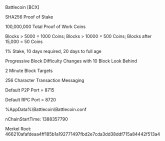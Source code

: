 Battlecoin [BCX]

SHA256 Proof of Stake

100,000,000 Total Proof of Work Coins

Blocks > 5000 = 1000 Coins; Blocks > 10000 = 500 Coins; Blocks after 15,000 = 50 Coins

1% Stake, 10 days required, 20 days to full age

Progressive Block Difficulty Changes with 10 Block Look Behind

2 Minute Block Targets

256 Character Transaction Messaging

Default P2P Port = 8715

Default RPC Port = 8720

%AppData%\Battlecoin\Battlecoin.conf

nChainStartTime: 1388357790

Merkel Root: 466210afafdeaa4ff185b1a192771497fbd2e7cda3dd38ddf715a84442f513a4